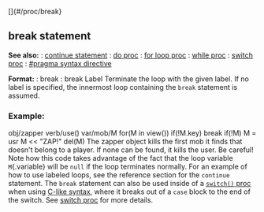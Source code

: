 []{#/proc/break}
  ## break statement
  **See also:**
  :   [continue statement](ref/proc/continue)
  :   [do proc](ref/proc/do)
  :   [for loop proc](ref/proc/for/loop)
  :   [while proc](ref/proc/while)
  :   [switch proc](ref/proc/switch)
  :   [#pragma syntax directive](ref/DM/preprocessor/pragma/syntax)
  <!-- -->
  **Format:**
  :   break
  :   break Label
  Terminate the loop with the given label. If no label is specified, the
  innermost loop containing the `break` statement is assumed.
  ### Example:
  obj/zapper verb/use() var/mob/M for(M in view()) if(!M.key) break if(!M)
  M = usr M \<\< \"ZAP!\" del(M)
  The zapper object kills the first mob it finds that doesn\'t belong to a
  player. If none can be found, it kills the user. Be careful! Note how
  this code takes advantage of the fact that the loop variable
  `M`{.variable} will be `null` if the loop terminates normally.
  For an example of how to use labeled loops, see the reference section
  for the `continue` statement.
  The `break` statement can also be used inside of a [`switch()`
  proc](ref/proc/switch) when using [C-like
  syntax](ref/DM/preprocessor/pragma/syntax), where it breaks out of a
  `case` block to the end of the switch. See [switch proc](ref/proc/switch)
  for more details.